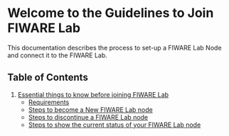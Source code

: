 # Welcome to the Guidelines to Join FIWARE Lab

This documentation describes the process to set-up a FIWARE Lab Node
and connect it to the FIWARE Lab.

## Table of Contents

1. [Essential things to know before joining FIWARE Lab](1.essentials/1.introduction.md)
    - [Requirements](1.essentials/2.requirements.md)
    - [Steps to become a New FIWARE Lab node](1.essentials/3.steps_join.md)
    - [Steps to discontinue a FIWARE Lab node](1.essentials/4.steps_leave.md)
    - [Steps to show the current status of your FIWARE Lab node](1.essentials/5.steps_status.md)
